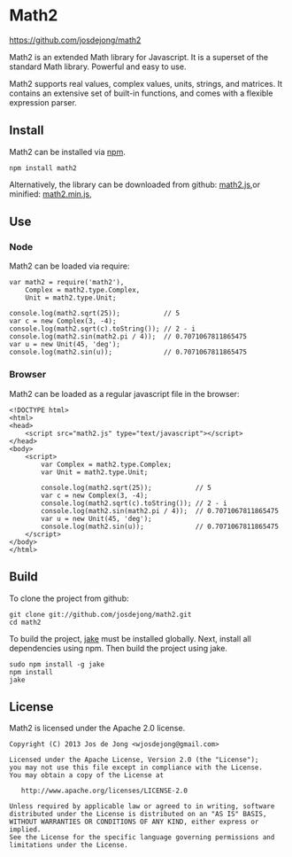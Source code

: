 # Math2
https://github.com/josdejong/math2

Math2 is an extended Math library for Javascript.
It is a superset of the standard Math library.
Powerful and easy to use.

Math2 supports real values, complex values, units, strings, and matrices.
It contains an extensive set of built-in functions,
and comes with a flexible expression parser.


## Install

Math2 can be installed via [npm](https://npmjs.org/).

    npm install math2

Alternatively, the library can be downloaded from github:
[math2.js](https://raw.github.com/josdejong/math2/master/math2.js),or minified:
[math2.min.js](https://raw.github.com/josdejong/math2/master/math2.min.js),


## Use

### Node

Math2 can be loaded via require:

    var math2 = require('math2'),
        Complex = math2.type.Complex,
        Unit = math2.type.Unit;

    console.log(math2.sqrt(25));           // 5
    var c = new Complex(3, -4);
    console.log(math2.sqrt(c).toString()); // 2 - i
    console.log(math2.sin(math2.pi / 4));  // 0.7071067811865475
    var u = new Unit(45, 'deg');
    console.log(math2.sin(u));             // 0.7071067811865475

### Browser

Math2 can be loaded as a regular javascript file in the browser:

    <!DOCTYPE html>
    <html>
    <head>
        <script src="math2.js" type="text/javascript"></script>
    </head>
    <body>
        <script>
            var Complex = math2.type.Complex;
            var Unit = math2.type.Unit;

            console.log(math2.sqrt(25));           // 5
            var c = new Complex(3, -4);
            console.log(math2.sqrt(c).toString()); // 2 - i
            console.log(math2.sin(math2.pi / 4));  // 0.7071067811865475
            var u = new Unit(45, 'deg');
            console.log(math2.sin(u));             // 0.7071067811865475
        </script>
    </body>
    </html>


## Build

To clone the project from github:

    git clone git://github.com/josdejong/math2.git
    cd math2

To build the project, [jake](https://github.com/mde/jake) must be installed
globally. Next, install all dependencies using npm. Then build the project
using jake.

    sudo npm install -g jake
    npm install
    jake


## License

Math2 is licensed under the Apache 2.0 license.

    Copyright (C) 2013 Jos de Jong <wjosdejong@gmail.com>

    Licensed under the Apache License, Version 2.0 (the "License");
    you may not use this file except in compliance with the License.
    You may obtain a copy of the License at

       http://www.apache.org/licenses/LICENSE-2.0

    Unless required by applicable law or agreed to in writing, software
    distributed under the License is distributed on an "AS IS" BASIS,
    WITHOUT WARRANTIES OR CONDITIONS OF ANY KIND, either express or implied.
    See the License for the specific language governing permissions and
    limitations under the License.
